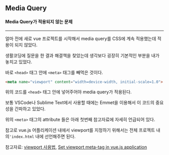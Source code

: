 ## Media Query

#### Media Query가 적용되지 않는 문제

---

얼마 전에 새로 vue 프로젝트를 시작해서 media query를 CSS에 계속 적용했는데 적용이 되지 않았다.

생활코딩에 질문을 한 결과 해결책을 찾았는데 생각보다 굉장히 기본적인 부분을 내가 놓치고 있었다.

바로 `<head>` 태그 안에 `<meta>` 태그를 빼먹은 것이다.

```html
<meta name="viewport" content="width=device-width, initial-scale=1.0">
```

위의 코드를 `<head>` 태그 안에 넣어주어야 media query가 적용된다.

보통 VSCode나 Sublime Text에서 사용할 때에는 Emmet을 이용해서 이 코드의 중요성을 간파하고 있었다.

위의 `<meta>` 태그의 attribute 들은 아래 첫번째 참고자료에 자세히 언급되어 있다.



참고로 vue.js 어플리케이션 내에서 viewport를 지정하기 위해서는 전체 프로젝트 내의`'index.html` 내에 선언해주면 된다.



참고자료: [viewport 사용법]("https://offbyone.tistory.com/110?fbclid=IwAR0eCYZd0rJ8cxj5nqOrDlop-Q6cAcFCgwMjNI_xk4BwLIJruW46RNXpXTc"), [Set viewport meta-tag in vue.js application](https://stackoverflow.com/questions/53285704/set-viewport-meta-tag-in-vue-js-application)

